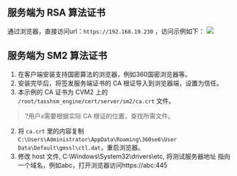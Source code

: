 ## 服务端为 RSA 算法证书
通过浏览器，直接访问url：`https://192.168.19.230` ，访问示例如下：
![](https://qcloudimg.tencent-cloud.cn/raw/601793618c77b369bbbbad987ec011cc.png)


## 服务端为 SM2 算法证书
1. 在客户端安装支持国密算法的浏览器，例如360国密浏览器等。
2. 安装完毕后，将签发服务端证书的 CA 根证导入到浏览器端，设置为信任。
 1. 本示例的 CA 证书为 CVM2 上的 `/root/tasshsm_engine/cert/server/sm2/ca.crt` 文件。
>?用户x需要根据实际  CA 根证的位置，查找所需文件。
>
 2. 将 `ca.crt` 里的内容复制 `C:\Users\Administrator\AppData\Roaming\360se6\User Data\Default\gmssl\ctl.dat`，重启浏览器。
3. 修改 host 文件,  C:\Windows\System32\drivers\etc,  将测试服务器地址 指向一个域名，例如abc，打开浏览器访问https://abc:445
